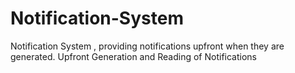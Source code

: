 # Notification-System
Notification System , providing notifications upfront when they are generated. Upfront Generation and Reading of Notifications
